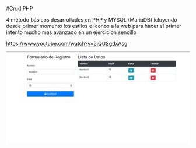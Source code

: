 #Crud PHP

4 método básicos desarrollados en PHP y MYSQL (MariaDB) icluyendo desde primer momento los estilos e íconos a la web para hacer el primer intento mucho mas avanzado en un ejercicion sencillo

https://www.youtube.com/watch?v=5iQGSgdxAsg

![alt text](https://github.com/Fix-Web/crud-php/blob/master/demo.png?raw=true)